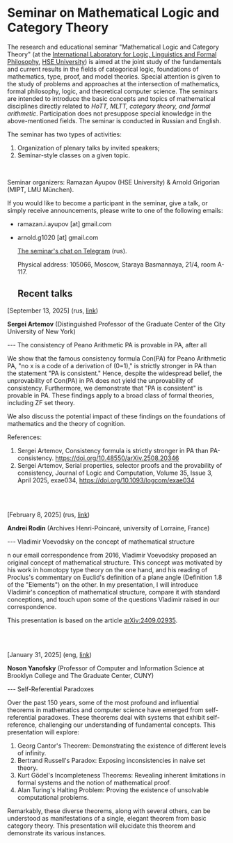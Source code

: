 # Seminar on Mathematical Logic and Category Theory
  
The research and educational seminar "Mathematical Logic and Category Theory" (at the [International Laboratory for Logic, Linguistics and Formal Philosophy](https://llfp.hse.ru/en/), [HSE University](https://www.hse.ru/en/)) is aimed at the joint study of the fundamentals and current results in the fields of categorical logiс, foundations of mathematics, type, proof, and model theories. Special attention is given to the study of problems and approaches at the intersection of mathematics, formal philosophy, logic, and theoretical computer science. The seminars are intended to introduce the basic concepts and topics of mathematical disciplines directly related to _HoTT, MLTT, category theory, and formal arithmetic_. Participation does not presuppose special knowledge in the above-mentioned fields. The seminar is conducted in Russian and English.

The seminar has two types of activities:
1. Organization of plenary talks by invited speakers;
2. Seminar-style classes on a given topic.

<br>

 Seminar organizers: Ramazan Ayupov (HSE University) & Arnold Grigorian (MIPT, LMU München). 

 If you would like to become a participant in the seminar, give a talk, or simply receive announcements, please write to one of the following emails:
 - ramazan.i.ayupov [at] gmail.com
 - arnold.g1020 [at] gmail.com

   [The seminar's chat on Telegram](https://t.me/+nxHPt0oVrXwyMGRi) (rus).

   Physical address: 105066, Moscow, Staraya Basmannaya, 21/4, room A-117.

   ## Recent talks
   
  [September 13, 2025] (rus, [link](https://drive.google.com/file/d/1jdfk3eNIvd7Zc-xXPN8e6DA74sNtx6LG/view))
  
  **Sergei Artemov** (Distinguished Professor of the Graduate Center of the City University of New York)
  
  --- The consistency of Peano Arithmetic PA is provable in PA, after all
     
  We show that the famous consistency formula Con(PA) for Peano Arithmetic PA,  "no x is a code of a derivation of (0=1)," is strictly stronger in PA than the statement "PA is consistent." Hence, despite the widespread belief, the unprovability of Con(PA) in PA does not yield the unprovability of consistency. Furthermore, we demonstrate that "PA is consistent" is provable in PA. These findings apply to a broad class of formal theories, including ZF set theory.

We also discuss the potential impact of these findings on the foundations of mathematics and the theory of cognition.

References:
1. Sergei Artemov, Consistency formula is strictly stronger in PA than PA-consistency. https://doi.org/10.48550/arXiv.2508.20346
2. Sergei Artemov, Serial properties, selector proofs and the provability of consistency, Journal of Logic and Computation, Volume 35, Issue 3, April 2025, exae034, https://doi.org/10.1093/logcom/exae034

<br>
<br>

[February 8, 2025] (rus, [link](https://disk.yandex.ru/d/PK1tHzpz1UEUUA/%D0%97%D0%B0%D0%BF%D0%B8%D1%81%D0%B8%20%D1%81%D0%B5%D0%BC%D0%B8%D0%BD%D0%B0%D1%80%D0%BE%D0%B2/(09)%2008.02.2025%20-%20%D0%9F%D0%BE%D0%BD%D1%8F%D1%82%D0%B8%D0%B5%20%D0%BC%D0%B0%D1%82%D0%B5%D0%BC%D0%B0%D1%82%D0%B8%D1%87%D0%B5%D1%81%D0%BA%D0%BE%D0%B9%20%D1%81%D1%82%D1%80%D1%83%D0%BA%D1%82%D1%83%D1%80%D1%8B%20%D1%81%D0%BE%D0%B3%D0%BB%D0%B0%D1%81%D0%BD%D0%BE%20%D0%92%D0%BB%D0%B0%D0%B4%D0%B8%D0%BC%D0%B8%D1%80%D1%83%20%D0%92%D0%BE%D0%B5%D0%B2%D0%BE%D0%B4%D1%81%D0%BA%D0%BE%D0%BC%D1%83.mp4))

**Andrei Rodin** (Archives Henri-Poincaré, university of Lorraine, France)

--- Vladimir Voevodsky on the concept of mathematical structure

n our email correspondence from 2016, Vladimir Voevodsky proposed an original concept of mathematical structure. This concept was motivated by his work in homotopy type theory on the one hand, and his reading of Proclus's commentary on Euclid's definition of a plane angle (Definition 1.8 of the "Elements") on the other. In my presentation, I will introduce Vladimir's conception of mathematical structure, compare it with standard conceptions, and touch upon some of the questions Vladimir raised in our correspondence.

This presentation is based on the article [arXiv:2409.02935](https://arxiv.org/abs/2409.02935).

<br>
<br>

[January 31, 2025] (eng, [link](https://disk.yandex.ru/client/disk/FTLPV%2C%20%D0%A4%D0%A4%20(%D0%BF%D0%BE%20%D0%B3%D0%BE%D0%B4%D0%B0%D0%BC)/2025?idApp=client&dialog=slider&idDialog=%2Fdisk%2FFTLPV%2C%20%D0%A4%D0%A4%20(%D0%BF%D0%BE%20%D0%B3%D0%BE%D0%B4%D0%B0%D0%BC)%2F2025%2F%D0%A4%D0%A4_%D0%AF%D0%BD%D0%BE%D1%84%D1%81%D0%BA%D0%B8%D0%B9_31.01.mp4))

**Noson Yanofsky** (Professor of Computer and Information Science at Brooklyn College and The Graduate Center, CUNY)

--- Self-Referential Paradoxes

Over the past 150 years, some of the most profound and influential theorems in mathematics and computer science have emerged from self-referential paradoxes. These theorems deal with systems that exhibit self-reference, challenging our understanding of fundamental concepts. This presentation will explore:
1. Georg Cantor's Theorem: Demonstrating the existence of different levels of infinity.
2. Bertrand Russell's Paradox: Exposing inconsistencies in naive set theory.
3. Kurt Gödel's Incompleteness Theorems: Revealing inherent limitations in formal systems and the notion of mathematical proof.
4. Alan Turing's Halting Problem: Proving the existence of unsolvable computational problems.
   
Remarkably, these diverse theorems, along with several others, can be understood as manifestations of a single, elegant theorem from basic category theory. This presentation will elucidate this theorem and demonstrate its various instances.


